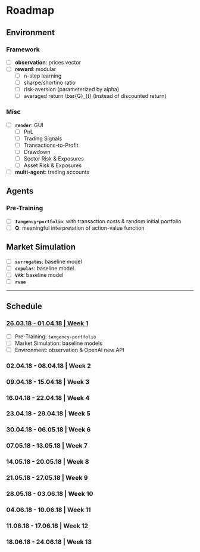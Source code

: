 # Roadmap

## Environment

### Framework

- [ ] **observation**: prices vector
- [ ] **reward**: modular
    * [ ] n-step learning
    * [ ] sharpe/shortino ratio
    * [ ] risk-aversion (parameterized by alpha)
    * [ ] averaged return \bar{G}_{t} (instead of discounted return)

### Misc

- [ ] **`render`**: GUI
    * [ ] PnL
    * [ ] Trading Signals
    * [ ] Transactions-to-Profit
    * [ ] Drawdown
    * [ ] Sector Risk & Exposures
    * [ ] Asset Risk & Exposures
- [ ] **multi-agent**: trading accounts

## Agents

### Pre-Training

- [ ] **`tangency-portfolio`**: with transaction costs & random initial portfolio
- [ ] **Q**: meaningful interpretation of action-value function

## Market Simulation

- [ ] **`surrogates`**: baseline model
- [ ] **`copulas`**: baseline model
- [ ] **`VAR`**: baseline model
- [ ] **`rvae`**

---

## Schedule

### [26.03.18 - 01.04.18 | Week 1](../log/week_1.ipynb)

- [ ] Pre-Training: `tangency-portfolio`
- [ ] Market Simulation: baseline models
- [ ] Environment: observation & OpenAI new API

### 02.04.18 - 08.04.18 | Week 2

### 09.04.18 - 15.04.18 | Week 3

### 16.04.18 - 22.04.18 | Week 4

### 23.04.18 - 29.04.18 | Week 5

### 30.04.18 - 06.05.18 | Week 6

### 07.05.18 - 13.05.18 | Week 7

### 14.05.18 - 20.05.18 | Week 8

### 21.05.18 - 27.05.18 | Week 9

### 28.05.18 - 03.06.18 | Week 10

### 04.06.18 - 10.06.18 | Week 11

### 11.06.18 - 17.06.18 | Week 12

### 18.06.18 - 24.06.18 | Week 13
